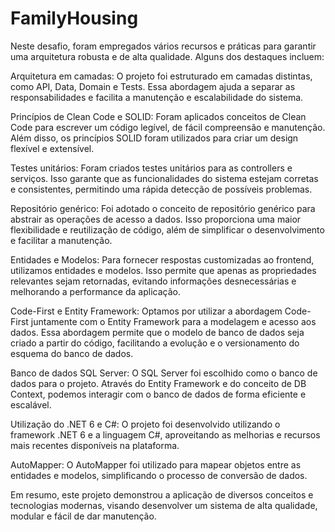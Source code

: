 # FamilyHousing

Neste desafio, foram empregados vários recursos e práticas para garantir uma arquitetura robusta e de alta qualidade. Alguns dos destaques incluem:

Arquitetura em camadas: O projeto foi estruturado em camadas distintas, como API, Data, Domain e Tests. Essa abordagem ajuda a separar as responsabilidades e facilita a manutenção e escalabilidade do sistema.

Princípios de Clean Code e SOLID: Foram aplicados conceitos de Clean Code para escrever um código legível, de fácil compreensão e manutenção. Além disso, os princípios SOLID foram utilizados para criar um design flexível e extensível.

Testes unitários: Foram criados testes unitários para as controllers e serviços. Isso garante que as funcionalidades do sistema estejam corretas e consistentes, permitindo uma rápida detecção de possíveis problemas.

Repositório genérico: Foi adotado o conceito de repositório genérico para abstrair as operações de acesso a dados. Isso proporciona uma maior flexibilidade e reutilização de código, além de simplificar o desenvolvimento e facilitar a manutenção.

Entidades e Modelos: Para fornecer respostas customizadas ao frontend, utilizamos entidades e modelos. Isso permite que apenas as propriedades relevantes sejam retornadas, evitando informações desnecessárias e melhorando a performance da aplicação.

Code-First e Entity Framework: Optamos por utilizar a abordagem Code-First juntamente com o Entity Framework para a modelagem e acesso aos dados. Essa abordagem permite que o modelo de banco de dados seja criado a partir do código, facilitando a evolução e o versionamento do esquema do banco de dados.

Banco de dados SQL Server: O SQL Server foi escolhido como o banco de dados para o projeto. Através do Entity Framework e do conceito de DB Context, podemos interagir com o banco de dados de forma eficiente e escalável.

Utilização do .NET 6 e C#: O projeto foi desenvolvido utilizando o framework .NET 6 e a linguagem C#, aproveitando as melhorias e recursos mais recentes disponíveis na plataforma.

AutoMapper: O AutoMapper foi utilizado para mapear objetos entre as entidades e modelos, simplificando o processo de conversão de dados.

Em resumo, este projeto demonstrou a aplicação de diversos conceitos e tecnologias modernas, visando desenvolver um sistema de alta qualidade, modular e fácil de dar manutenção.

